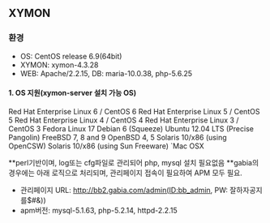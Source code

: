 ## XYMON
### 환경
- OS: CentOS release 6.9(64bit)
- XYMON: xymon-4.3.28
- WEB: Apache/2.2.15, DB: maria-10.0.38, php-5.6.25

#### 1.	OS 지원(xymon-server 설치 가능 OS)
Red Hat Enterprise Linux 6 / CentOS 6
Red Hat Enterprise Linux 5 / CentOS 5
Red Hat Enterprise Linux 4 / CentOS 4
Red Hat Enterprise Linux 3 / CentOS 3
Fedora Linux 17
Debian 6 (Squeeze)
Ubuntu 12.04 LTS (Precise Pangolin)
FreeBSD 7, 8 and 9
OpenBSD 4, 5
Solaris 10/x86 (using OpenCSW)
Solaris 10/x86 (using Sun Freeware)
`Mac OSX

**perl기반이며, log또는 cfg파일로 관리되어 php, mysql 설치 필요없음
**gabia의 경우에는 아래 로직으로 처리되며, 관리페이지 접속이 필요하여 APM 모두 필요. 
 - 관리페이지 URL: http://bb2.gabia.com/admin(ID:bb_admin, PW: 잘하자공지를$#&))
- apm버전: mysql-5.1.63, php-5.2.14, httpd-2.2.15
